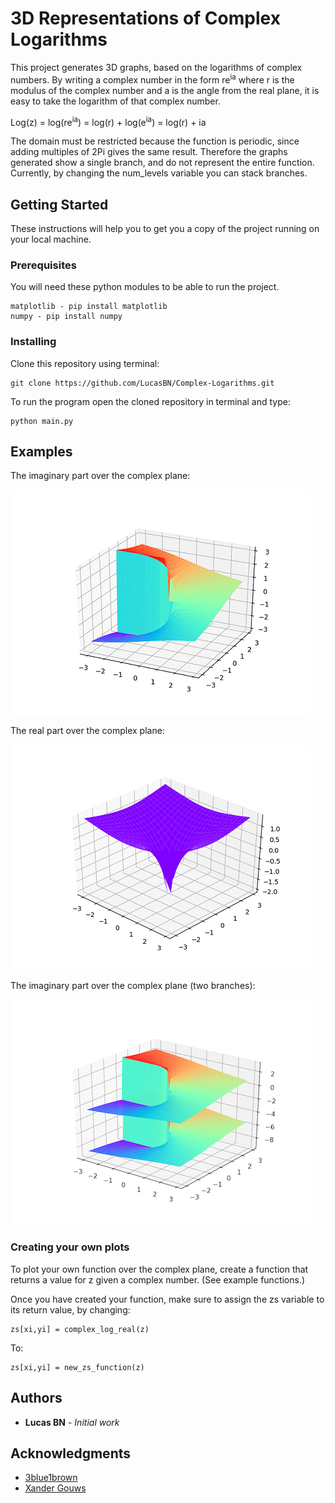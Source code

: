 # 3D Representations of Complex Logarithms

This project generates 3D graphs, based on the logarithms of complex numbers. By writing a complex number in the form re<sup>ia</sup> where r is the modulus of the complex number and a is the angle from the real plane, it is easy to take the logarithm of that complex number.

Log(z) = log(re<sup>ia</sup>) = log(r) + log(e<sup>ia</sup>) = log(r) + ia

The domain must be restricted because the function is periodic, since adding multiples of 2Pi gives the same
result. Therefore the graphs generated show a single branch, and do not represent the entire function. Currently,
by changing the num_levels variable you can stack branches.

## Getting Started

These instructions will help you to get you a copy of the project running on your local machine.

### Prerequisites

You will need these python modules to be able to run the project.

```
matplotlib - pip install matplotlib
numpy - pip install numpy
```

### Installing

Clone this repository using terminal:

```
git clone https://github.com/LucasBN/Complex-Logarithms.git
```

To run the program open the cloned repository in terminal and type:

```
python main.py
```

## Examples

The imaginary part over the complex plane:

![Imaginary over complex](examples/imaginary.png)

The real part over the complex plane:

![Real over complex](examples/real.png)

The imaginary part over the complex plane (two branches):

![Real over complex](examples/doublelayeredimag.png)

### Creating your own plots

To plot your own function over the complex plane, create a function that returns a value for z given a complex number. (See example functions.)

Once you have created your function, make sure to assign the zs variable to its return value, by changing:

```
zs[xi,yi] = complex_log_real(z)
```

To:

```
zs[xi,yi] = new_zs_function(z)
```

## Authors

* **Lucas BN** - *Initial work*

## Acknowledgments

* [3blue1brown](https://www.youtube.com/channel/UCYO_jab_esuFRV4b17AJtAw)
* [Xander Gouws](https://www.youtube.com/watch?v=SYxyemNSSm8)
